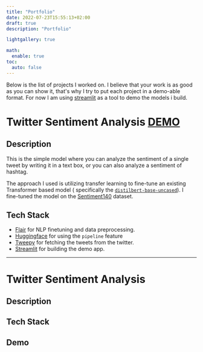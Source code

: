 ```yaml
---
title: "Portfolio"
date: 2022-07-23T15:55:13+02:00
draft: true
description: "Portfolio"

lightgallery: true

math:
  enable: true
toc:
  auto: false
---
```


Below is the list of projects I worked on. I believe that your work is as good as you can show it, that's why I try to put each project in a demo-able format. For now I am using [streamlit](streamlit.io) as a tool to demo the models i build. 

# Twitter Sentiment Analysis [DEMO](https://google.com)

## Description
This is the simple model where you can analyze the sentiment of a single tweet by writing it in a text box, or you can also analyze a sentiment of hashtag.

The approach I used is utilizing transfer learning to fine-tune an existing Transformer based model ( specifically the [`distilbert-base-uncased`](https://huggingface.co/distilbert-base-uncased)). I fine-tuned the model on the [Sentiment140](http://help.sentiment140.com/) dataset.

## Tech Stack
- [Flair](https://github.com/flairNLP/flair) for NLP finetuning and data preprocessing.
- [Huggingface](https://huggingface.co/) for using the `pipeline` feature
- [Tweepy](https://www.tweepy.org/) for fetching the tweets from the twitter.
- [Streamlit](https://streamlit.io/) for building the demo app.

---
# Twitter Sentiment Analysis
## Description
## Tech Stack
## Demo 